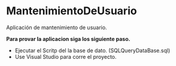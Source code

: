 # MantenimientoDeUsuario
Aplicación de mantenimiento de usuario.


**Para provar la aplicacion siga los siguiente paso.**

- Ejecutar el Scritp del la base de dato. (SQLQueryDataBase.sql)
- Use Visual Studio para corre el proyecto.
